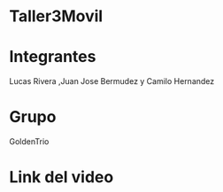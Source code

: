 # Taller3Movil

# Integrantes

Lucas Rivera
,Juan Jose Bermudez
y Camilo Hernandez

# Grupo

GoldenTrio

# Link del video 

